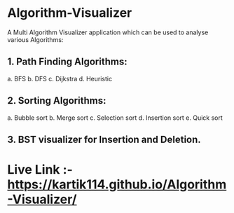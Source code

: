 # Algorithm-Visualizer

A Multi Algorithm Visualizer application which can be used to analyse various Algorithms:

## 1. Path Finding Algorithms:
   a. BFS
   b. DFS
   c. Dijkstra
   d. Heuristic

## 2. Sorting Algorithms:
   a. Bubble sort
   b. Merge sort
   c. Selection sort
   d. Insertion sort
   e. Quick sort
   
## 3. BST visualizer for Insertion and Deletion.


# Live Link :- https://kartik114.github.io/Algorithm-Visualizer/ 
